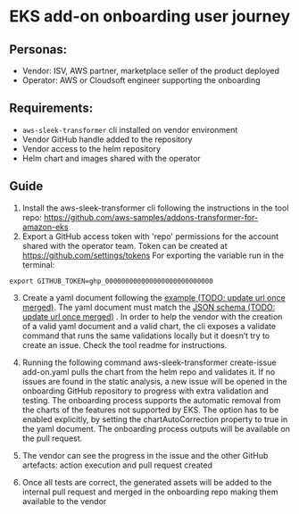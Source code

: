 # EKS add-on onboarding user journey

## Personas:
* Vendor: ISV, AWS partner, marketplace seller of the product deployed
* Operator: AWS or Cloudsoft engineer supporting the onboarding

## Requirements:
* `aws-sleek-transformer` cli installed on vendor environment
* Vendor GitHub handle added to the repository
* Vendor access to the helm repository
* Helm chart and images shared with the operator

## Guide
1. Install the aws-sleek-transformer cli following the instructions in the tool repo: https://github.com/aws-samples/addons-transformer-for-amazon-eks
2. Export a GitHub access token with 'repo' permissions for the account shared with the operator team. Token can be created at https://github.com/settings/tokens
For exporting the variable run in the terminal:
```shell
export GITHUB_TOKEN=ghp_000000000000000000000000000
```

3. Create a yaml document following the [example (TODO: update url once merged)](https://github.com/aws-samples/addons-transformer-for-amazon-eks/blob/dev/doc/examples/onboarding.example.yaml). 
The yaml document must match the [JSON schema (TODO: update url once merged)](https://github.com/aws-samples/addons-transformer-for-amazon-eks/blob/dev/schema/onboarding.schema.json) .
In order to help the vendor with the creation of a valid yaml document and a valid chart, the cli exposes a validate command that runs the same validations locally but it doesn’t try to create an issue. Check the tool readme for instructions.

4. Running the following command
aws-sleek-transformer create-issue add-on.yaml
pulls the chart from the helm repo and validates it. If no issues are found in the static analysis, a new issue will be opened in the onboarding GitHub repository to progress with extra validation and testing.
The onboarding process supports the automatic removal from the charts of the  features not supported by EKS. The option has to be enabled explicitly, by setting the chartAutoCorrection property to true in the yaml document. The onboarding process outputs will be available on the pull request.

5. The vendor can see the progress in the issue and the other GitHub artefacts: action execution and pull request created

6. Once all tests are correct, the generated assets will be added to the internal pull request and merged in the onboarding repo making them available to the vendor
